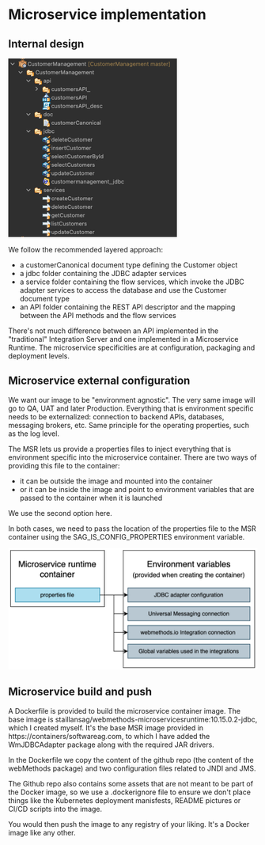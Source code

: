 # Microservice implementation

## Internal design

![webMethods package layout](./images/PackageLayout.png)

We follow the recommended layered approach:
- a customerCanonical document type defining the Customer object
- a jdbc folder containing the JDBC adapter services
- a service folder containing the flow services, which invoke the JDBC adapter services to access the database and use the Customer document type
- an API folder containing the REST API descriptor and the mapping between the API methods and the flow services

There's not much difference between an API implemented in the "traditional" Integration Server and one implemented in a Microservice Runtime. The microservice specificities are at configuration, packaging and deployment levels.

## Microservice external configuration

We want our image to be "environment agnostic". The very same image will go to QA, UAT and later Production.
Everything that is environment specific needs to be externalized: connection to backend APIs, databases, messaging brokers, etc.
Same principle for the operating properties, such as the log level.

The MSR lets us provide a properties files to inject everything that is environment specific into the microservice container.
There are two ways of providing this file to the container:
- it can be outside the image and mounted into the container
- or it can be inside the image and point to environment variables that are passed to the container when it is launched

We use the second option here.

In both cases, we need to pass the location of the properties file to the MSR container using the SAG_IS_CONFIG_PROPERTIES environment variable.

![Microservice configuration](./images/MicroserviceConfiguration.png)


## Microservice build and push

A Dockerfile is provided to build the microservice container image.
The base image is staillansag/webmethods-microservicesruntime:10.15.0.2-jdbc, which I created myself. It's the base MSR image provided in https://containers/softwareag.com, to which I have added the WmJDBCAdapter package along with the required JAR drivers.

In the Dockerfile we copy the content of the github repo (the content of the webMethods package) and two configuration files related to JNDI and JMS.

The Github repo also contains some assets that are not meant to be part of the Docker image, so we use a .dockerignore file to ensure we don't place things like the Kubernetes deployment manisfests, README pictures or CI/CD scripts into the image.

You would then push the image to any registry of your liking. It's a Docker image like any other.